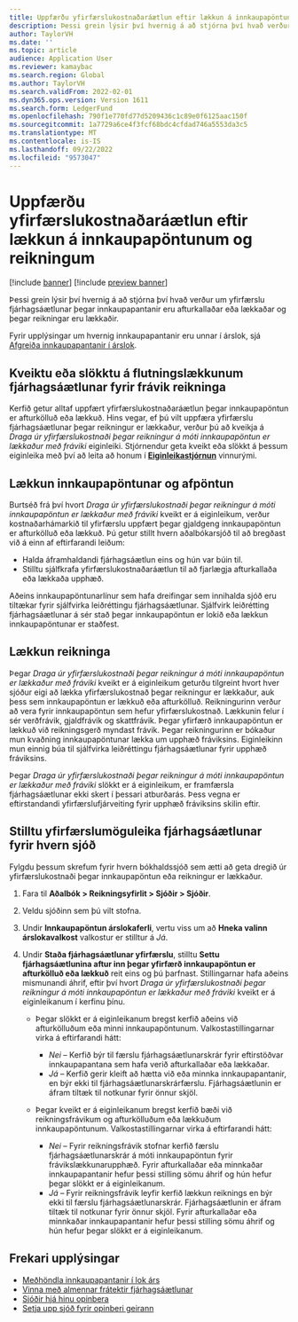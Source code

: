 ```yaml
---
title: Uppfærðu yfirfærslukostnaðaráætlun eftir lækkun á innkaupapöntunum og reikningum
description: Þessi grein lýsir því hvernig á að stjórna því hvað verður um yfirfærslu fjárhagsáætlunar þegar innkaupapantanir eru afturkallaðar eða lækkaðar og þegar reikningar eru lækkaðir.
author: TaylorVH
ms.date: ''
ms.topic: article
audience: Application User
ms.reviewer: kamaybac
ms.search.region: Global
ms.author: TaylorVH
ms.search.validFrom: 2022-02-01
ms.dyn365.ops.version: Version 1611
ms.search.form: LedgerFund
ms.openlocfilehash: 790f1e770fd77d5209436c1c89e0f6125aac150f
ms.sourcegitcommit: 1a7729a6ce4f3fcf68bdc4cfdad746a5553da3c5
ms.translationtype: MT
ms.contentlocale: is-IS
ms.lasthandoff: 09/22/2022
ms.locfileid: "9573047"
---
```

# <a name="update-the-carry-forward-budget-after-reductions-in-purchase-orders-and-invoices"></a>Uppfærðu yfirfærslukostnaðaráætlun eftir lækkun á innkaupapöntunum og reikningum

[!include [banner](../includes/banner.md)]
[!include [preview banner](../includes/preview-banner.md)]

Þessi grein lýsir því hvernig á að stjórna því hvað verður um yfirfærslu fjárhagsáætlunar þegar innkaupapantanir eru afturkallaðar eða lækkaðar og þegar reikningar eru lækkaðir.

Fyrir upplýsingar um hvernig innkaupapantanir eru unnar í árslok, sjá [Afgreiða innkaupapantanir í árslok](/dynamicsax-2012/appuser-itpro/process-purchase-orders-at-year-end).

## <a name="turn-carry-forward-budget-reductions-for-invoice-variances-on-or-off"></a>Kveiktu eða slökktu á flutningslækkunum fjárhagsáætlunar fyrir frávik reikninga

Kerfið getur alltaf uppfært yfirfærslukostnaðaráætlun þegar innkaupapöntun er afturkölluð eða lækkuð. Hins vegar, ef þú vilt uppfæra yfirfærslu fjárhagsáætlunar þegar reikningur er lækkaður, verður þú að kveikja á *Draga úr yfirfærslukostnaði þegar reikningur á móti innkaupapöntun er lækkaður með fráviki* eiginleiki. Stjórnendur geta kveikt eða slökkt á þessum eiginleika með því að leita að honum í **[Eiginleikastjórnun](../../fin-ops-core/fin-ops/get-started/feature-management/feature-management-overview.md)** vinnurými.

## <a name="purchase-order-reductions-and-cancellations"></a>Lækkun innkaupapöntunar og afpöntun

Burtséð frá því hvort *Draga úr yfirfærslukostnaði þegar reikningur á móti innkaupapöntun er lækkaður með fráviki* kveikt er á eiginleikum, verður kostnaðarhámarkið til yfirfærslu uppfært þegar gjaldgeng innkaupapöntun er afturkölluð eða lækkuð. Þú getur stillt hvern aðalbókarsjóð til að bregðast við á einn af eftirfarandi leiðum:

- Halda áframhaldandi fjárhagsáætlun eins og hún var búin til.
- Stilltu sjálfkrafa yfirfærslukostnaðaráætlun til að fjarlægja afturkallaða eða lækkaða upphæð.

Aðeins innkaupapöntunarlínur sem hafa dreifingar sem innihalda sjóð eru tiltækar fyrir sjálfvirka leiðréttingu fjárhagsáætlunar. Sjálfvirk leiðrétting fjárhagsáætlunar á sér stað þegar innkaupapöntun er lokið eða lækkun innkaupapöntunar er staðfest.

## <a name="invoice-reductions"></a>Lækkun reikninga

Þegar *Draga úr yfirfærslukostnaði þegar reikningur á móti innkaupapöntun er lækkaður með fráviki* kveikt er á eiginleikum geturðu tilgreint hvort hver sjóður eigi að lækka yfirfærslukostnað þegar reikningur er lækkaður, auk þess sem innkaupapöntun er lækkuð eða afturkölluð. Reikningurinn verður að vera fyrir innkaupapöntun sem hefur yfirfærslukostnað. Lækkunin felur í sér verðfrávik, gjaldfrávik og skattfrávik. Þegar yfirfærð innkaupapöntun er lækkuð við reikningsgerð myndast frávik. Þegar reikningurinn er bókaður mun kvaðning innkaupapöntunar lækka um upphæð fráviksins. Eiginleikinn mun einnig búa til sjálfvirka leiðréttingu fjárhagsáætlunar fyrir upphæð fráviksins.

Þegar *Draga úr yfirfærslukostnaði þegar reikningur á móti innkaupapöntun er lækkaður með fráviki* slökkt er á eiginleikum, er framfærsla fjárhagsáætlunar ekki skert í þessari atburðarás. Þess vegna er eftirstandandi yfirfærslufjárveiting fyrir upphæð fráviksins skilin eftir.

## <a name="configure-the-carry-forward-budget-options-for-each-fund"></a>Stilltu yfirfærslumöguleika fjárhagsáætlunar fyrir hvern sjóð

Fylgdu þessum skrefum fyrir hvern bókhaldssjóð sem ætti að geta dregið úr yfirfærslukostnaði þegar innkaupapöntun eða reikningur er lækkaður.

1. Fara til **Aðalbók \> Reikningsyfirlit \> Sjóðir \> Sjóðir**.
1. Veldu sjóðinn sem þú vilt stofna.
1. Undir **Innkaupapöntun árslokaferli**, vertu viss um að **Hneka valinn árslokavalkost** valkostur er stilltur á *Já*.
1. Undir **Staða fjárhagsáætlunar yfirfærslu**, stilltu **Settu fjárhagsáætlunina aftur inn þegar yfirfærð innkaupapöntun er afturkölluð eða lækkuð** reit eins og þú þarfnast. Stillingarnar hafa aðeins mismunandi áhrif, eftir því hvort *Draga úr yfirfærslukostnaði þegar reikningur á móti innkaupapöntun er lækkaður með fráviki* kveikt er á eiginleikanum í kerfinu þínu.

    - Þegar slökkt er á eiginleikanum bregst kerfið aðeins við afturkölluðum eða minni innkaupapöntunum. Valkostastillingarnar virka á eftirfarandi hátt:

        - *Nei* – Kerfið býr til færslu fjárhagsáætlunarskrár fyrir eftirstöðvar innkaupapantana sem hafa verið afturkallaðar eða lækkaðar.
        - *Já* – Kerfið gerir kleift að hætta við eða minnka innkaupapantanir, en býr ekki til fjárhagsáætlunarskrárfærslu. Fjárhagsáætlunin er áfram tiltæk til notkunar fyrir önnur skjöl.

    - Þegar kveikt er á eiginleikanum bregst kerfið bæði við reikningsfrávikum og afturkölluðum eða lækkuðum innkaupapöntunum. Valkostastillingarnar virka á eftirfarandi hátt:

        - *Nei* – Fyrir reikningsfrávik stofnar kerfið færslu fjárhagsáætlunarskrár á móti innkaupapöntun fyrir frávikslækkunarupphæð. Fyrir afturkallaðar eða minnkaðar innkaupapantanir hefur þessi stilling sömu áhrif og hún hefur þegar slökkt er á eiginleikanum.
        - *Já* – Fyrir reikningsfrávik leyfir kerfið lækkun reiknings en býr ekki til færslu fjárhagsáætlunarskrár. Fjárhagsáætlunin er áfram tiltæk til notkunar fyrir önnur skjöl. Fyrir afturkallaðar eða minnkaðar innkaupapantanir hefur þessi stilling sömu áhrif og hún hefur þegar slökkt er á eiginleikanum.

## <a name="additional-resources"></a>Frekari upplýsingar

- [Meðhöndla innkaupapantanir í lok árs](/dynamicsax-2012/appuser-itpro/process-purchase-orders-at-year-end)
- [Vinna með almennar frátektir fjárhagsáætlunar](general-budget-reservation-tasks.md)
- [Sjóðir hjá hinu opinbera](funds-public-sector.md)
- [Setja upp sjóð fyrir opinberi geirann](tasks/set-up-fund-public-sector.md)
